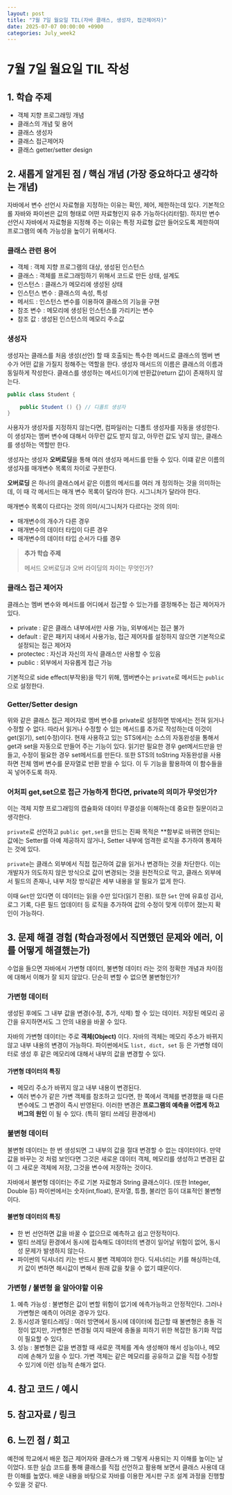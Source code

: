```yaml
---
layout: post
title: "7월 7일 월요일 TIL(자바 클래스, 생성자, 접근제어자)"
date: 2025-07-07 00:00:00 +0900
categories: July_week2
---
```


# 7월 7일 월요일 TIL 작성

## 1. 학습 주제
- 객체 지향 프로그래밍 개념
- 클래스의 개념 및 용어
- 클래스 생성자
- 클래스 접근제어자
- 클래스 getter/setter design

## 2. 새롭게 알게된 점 / 핵심 개념 (가장 중요하다고 생각하는 개념)

자바에서 변수 선언시 자료형을 지정하는 이유는 확인, 제어, 제한하는데 있다. 기본적으롤 자바와 파이썬은 값의 형태로 어떤 자료형인지 유추 가능하다(리터럴). 하지만 변수 선언시 자바에서 자료형을 지정해 주는 이유는 특정 자료형 값만 들어오도록 제한하여 프로그램의 예측 가능성을 높이기 위해서다.

### 클래스 관련 용어
- 객체 : 객체 지향 프로그램의 대상, 생성된 인스턴스
- 클래스 : 객체를 프로그래밍하기 위해서 코드로 만든 상태, 설계도
- 인스턴스 : 클래스가 메모리에 생성된 상태
- 인스턴스 변수 : 클래스의 속성, 특성
- 메서드 : 인스턴스 변수를 이용하여 클래스의 기능을 구현
- 참조 변수 : 메모리에 생성된 인스턴스를 가리키는 변수
- 참조 값 : 생성된 인스턴스의 메모리 주소값

### 생성자

생성자는 클래스를 처음 생성(선언) 할 때 호출되는 특수한 메서드로 클래스의 멤버 변수가 어떤 값을 가질지 정해주는 역할을 한다. 생성자 매서드의 이름은 클래스의 이름과 동일하게 작성한다. 클래스를 생성하는 메서드이기에 반환값(return 값)이 존재하지 않는다. 

```java
public class Student {

    public Student () {} // 디폴트 생성자
}
```

사용자가 생성자를 지정하지 않는다면, 컴파일러는 디폴트 생성자를 자동을 생성한다. 이 생성자는 멤버 변수에 대해서 아무런 값도 받지 않고, 아무런 값도 넣지 않는, 클래스를 생성하는 역할만 한다.

생성자는 생성자 **오버로딩**을 통해 여러 생성자 메서드를 만들 수 있다. 이떄 같은 이름의 생성자를 매개변수 목록의 차이로 구분한다.

**오버로딩** 은 하나의 클래스에서 같은 이름의 메서드를 여러 개 정의하는 것을 의미하는데, 이 때 각 메서드는 매개 변수 목록이 달라야 한다. 시그니처가 달라야 한다.

매개변수 목록이 다르다는 것의 의미/시그니처가 다르다는 것의 의미:

- 매개변수의 개수가 다른 경우
- 매개변수의 데이터 타입이 다른 경우
- 매개변수의 데이터 타입 순서가 다를 경우

> **추가 학습 주제**
>
> 메서드 오버로딩과 오버 라이딩의 차이는 무엇인가?
>

### 클래스 접근 제어자

클래스는 멤버 변수와 메서드를 어디에서 접근할 수 있는가를 결정해주는 접근 제어자가 있다.

- private : 같은 클래스 내부에서만 사용 가능, 외부에서는 접근 불가
- default : 같은 패키지 내에서 사용가능, 접근 제어자를 설정하지 않으면 기본적으로 설정되는 접근 제어자
- protectec : 자신과 자신의 자식 클래스만 사용할 수 있음
- public : 외부에서 자유롭게 접근 가능

기본적으로 side effect(부작용)을 막기 위해, 멤버변수는 `private`로 메서드는 `public`으로 설정한다.

### Getter/Setter design

위와 같은 클래스 접근 제어자로 멤버 변수를 private로 설정하면 밖에서는 전혀 읽거나 수정할 수 없다. 따라서 읽거나 수정할 수 있는 메서드를 추가로 작성하는데 이것이 get(읽기), set(수정)이다. 현재 사용하고 있는 STS에서는 소스의 자동완성을 통해서 get과 set을 자동으로 만들어 주는 기능이 있다. 읽기만 필요한 경우 get메서드만을 만들고, 수정이 필요한 경우 set메서드를 만든다. 또한 STS의 toString 자동완성을 사용하면 전체 멤버 변수를 문자열로 반환 받을 수 있다. 이 두 기능을 활용하여 이 함수들을 꼭 넣어주도록 하자.

### 어처피 get,set으로 접근 가능하게 한다면, private의 의미가 무엇인가?

이는 객체 지향 프로그래밍의 캡슐화와 데이터 무결성을 이해하는데 중요한 질문이라고 생각한다.

`private`로 선언하고 `public get,set`을 만드는 진짜 목적은 **함부로 바뀌면 안되는 값에는 Setter를 아예 제공하지 않거나, Setter 내부에 엄격한 로직을 추가하여 통제하는 것에 있다.

`private`는 클래스 외부에서 직접 접근하여 값을 읽거나 변경하는 것을 차단한다. 이는 개발자가 의도하지 않은 방식으로 값이 변경되는 것을 원천적으로 막고, 클래스 외부에서 필드의 존재나, 내부 저장 방식같은 세부 내용을 알 필요가 없게 한다.

이때 `Get`만 있다면 이 데이터는 읽을 수만 있다(읽기 전용). 또한 `Set` 안에 유효성 검사, 로그 기록, 다른 필드 업데이터 등 로직을 추가하여 값의 수정이 맞게 이루어 졌는지 확인이 가능하다.



## 3. 문제 해결 경험 (학습과정에서 직면했던 문제와 에러, 이를 어떻게 해결했는가)

수업을 들으면 자바에서 가변형 데이터, 불변형 데이터 라는 것의 정확한 개념과 차이점에 대해서 이해가 잘 되지 않았다. 단순히 변할 수 없으면 불변형인가?

### 가변형 데이터

생성된 후에도 그 내부 값을 변경(수정, 추가, 삭제) 할 수 있는 데이터. 저장된 메모리 공간을 유지하면서도 그 안의 내용을 바꿀 수 있다.

자바의 가변형 데이터는 주로 **객체(Object)** 이다. 자바의 객체는 메모리 주소가 바뀌지 않고 내부 내용의 변경이 가능하다. 파이썬에서도 `list, dict, set` 등 은 가변형 데이터로 생성 후 같은 메모리에 대해서 내부의 값을 변경할 수 있다.

#### 가변형 데이터의 특징
- 메모리 주소가 바뀌지 않고 내부 내용이 변경된다.
- 여러 변수가 같은 가변 객체를 참조하고 있다면, 한 쪽에서 객체를 변경했을 때 다른 변수에도 그 변경이 즉시 반영된다. 이러한 변경은 **프로그램의 예측을 어렵게 하고 버그의 원인** 이 될 수 있다. (특히 멀티 쓰레딩 환경에서)

### 불변형 데이터

불변형 데이터는 한 번 생성되면 그 내부의 값을 절대 변경할 수 없는 데이터이다. 만약 값을 바꾸는 것 처럼 보인다면 그것은 새로운 데이터 객체, 메모리를 생성하고 변경된 값이 그 새로운 객체에 저장, 그것을 변수에 저장하는 것이다.

자바에서 불변형 데이터는 주로 기본 자료형과 String 클래스이다. (또한 Integer, Double 등) 파이썬에서는 숫자(int,float), 문자열, 튜플, 불리언 등이 대표적인 불변형이다.

#### 불변형 데이터의 특징
- 한 번 선언하면 값을 바꿀 수 없으므로 예측하고 쉽고 안정적이다.
- 멀티 쓰레딩 환경에서 동시에 접속해도 데이터의 변경이 일어날 위험이 없어, 동시성 문제가 발생하지 않는다.
- 파이썬의 딕셔너리 키는 반드시 불변 객체여야 한다. 딕셔너리는 키를 해싱하는데, 키 값이 변하면 해시값이 변해서 원래 값을 찾을 수 없기 떄문이다.

### 가변형 / 불변형 을 알아야할 이유
1. 예측 가능성 : 불변형은 값이 변할 위험이 없기에 에측가능하고 안정적인다. 그러나 가변형은 예측이 어려운 경우가 있다.
2. 동시성과 멀티스레딩 : 여러 방면에서 동시에 데이터에 접근할 때 불변형은 충돌 걱정이 없지만, 가변형은 변경될 여지 때문에 충돌을 피하기 위한 복잡한 동기화 작업이 필요할 수 있다.
3. 성능 : 불변형은 값을 변경할 때 새로운 객체를 계속 생성해야 해서 성능이나, 메모리에 손해가 있을 수 있다. 가변 객체는 같은 메모리를 공유하고 값을 직접 수정할 수 있기에 이런 성능적 손해가 없다.


## 4. 참고 코드 / 예시

## 5. 참고자료 / 링크

## 6. 느낀 점 / 회고 
예전에 학교에서 배운 접근 제어자와 클래스가 왜 그렇게 사용되는 지 이해를 높이는 날이었다. 또한 실습 코드를 통해 클래스를 직접 선언하고 활용해 보면서 클래스 사용데 대한 이해를 높였다. 배운 내용을 바탕으로 자바를 이용한 게시판 구조 설계 과정을 진행할 수 있을 것 같다.
